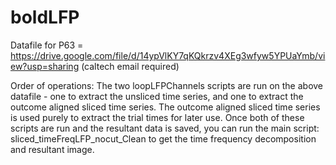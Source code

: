 # boldLFP

Datafile for P63 = https://drive.google.com/file/d/14ypVlKY7qKQkrzv4XEg3wfyw5YPUaYmb/view?usp=sharing (caltech email required)

Order of operations: The two loopLFPChannels scripts are run on the above datafile - one to extract the unsliced time series, and one to extract the outcome aligned sliced time series. The outcome aligned sliced time series is used purely to extract the trial times for later use. Once both of these scripts are run and the resultant data is saved, you can run the main script: sliced_timeFreqLFP_nocut_Clean to get the time frequency decomposition and resultant image.

